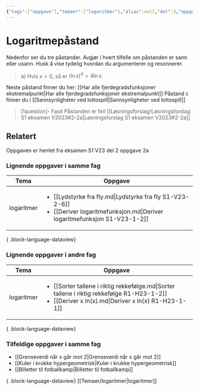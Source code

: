 ```yaml
---
{"tags":["oppgave"],"temaer":["logaritmer"],"alias":null,"del":2,"oppgave":"2a","fag":"s1","eksamen":"v23","dg-publish":true,"title":"Logaritmepåstand","date":"2023-05-29","modified":"2023-05-29","permalink":"/logaritmepastand/","dgPassFrontmatter":true}
---
```



# Logaritmepåstand
Nedenfor ser du tre påstander. Avgjør i hvert tilfelle om påstanden er sann eller usann. Husk å vise tydelig hvordan du argumenterer og resonnerer.

>a) Hvis $x>0$, så er $(\ln x)^4=4 \ln x$.

Neste påstand finner du her: [[Har alle fjerdegradsfunksjoner ekstremalpunkt\|Har alle fjerdegradsfunksjoner ekstremalpunkt]]
Påstand c finner du i [[Sannsynligheter ved lottospill\|Sannsynligheter ved lottospill]]

>[!question]- Fasit
>Påstanden er feil
>[[Løsningsforslag/Løsningsforslag S1 eksamen V2023#2-2a\|Løsningsforslag S1 eksamen V2023#2-2a]]


## Relatert
<p><span>Oppgaven er hentet fra eksamen S1 V23 del 2 oppgave 2a</span></p>


### Lignende oppgaver i samme fag
| Tema       | Oppgave                                                                                                                                                   |
| ---------- | --------------------------------------------------------------------------------------------------------------------------------------------------------- |
| logaritmer | <ul><li>[[Lydstyrke fra fly.md\\|Lydstyrke fra fly S1-V23-2-6]]</li><li>[[Deriver logaritmefunksjon.md\\|Deriver logaritmefunksjon S1-V23-1-2]]</li></ul> |

{ .block-language-dataview}

### Lignende oppgaver i andre fag
| Tema       | Oppgave                                                                                                                                                                 |
| ---------- | ----------------------------------------------------------------------------------------------------------------------------------------------------------------------- |
| logaritmer | <ul><li>[[Sorter tallene i riktig rekkefølge.md\\|Sorter tallene i riktig rekkefølge R1-H23-1-2]]</li><li>[[Deriver x ln(x).md\\|Deriver x ln(x) R1-H23-1-1]]</li></ul> |

{ .block-language-dataview}

### Tilfeldige oppgaver i samme fag
- [[Grenseverdi når x går mot 2\|Grenseverdi når x går mot 2]]
- [[Kuler i krukke hypergeometrisk\|Kuler i krukke hypergeometrisk]]
- [[Billetter til fotballkamp\|Billetter til fotballkamp]]

{ .block-language-dataview}
[[Temaer/logaritmer\|logaritmer]]